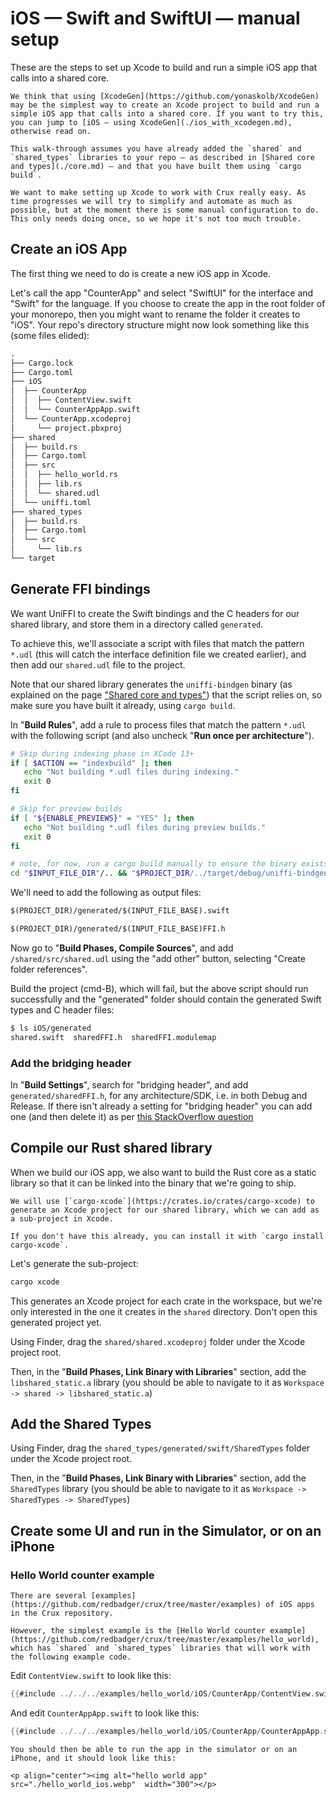 # iOS — Swift and SwiftUI — manual setup

These are the steps to set up Xcode to build and run a simple iOS app that calls
into a shared core.

```admonish tip
We think that using [XcodeGen](https://github.com/yonaskolb/XcodeGen) may be the simplest way to create an Xcode project to build and run a simple iOS app that calls into a shared core. If you want to try this, you can jump to [iOS — using XcodeGen](./ios_with_xcodegen.md), otherwise read on.
```

```admonish
This walk-through assumes you have already added the `shared` and `shared_types` libraries to your repo — as described in [Shared core and types](./core.md) — and that you have built them using `cargo build`.
```

```admonish warning title="Sharp edge"
We want to make setting up Xcode to work with Crux really easy. As time progresses we will try to simplify and automate as much as possible, but at the moment there is some manual configuration to do. This only needs doing once, so we hope it's not too much trouble.
```

## Create an iOS App

The first thing we need to do is create a new iOS app in Xcode.

Let's call the app "CounterApp" and select "SwiftUI" for the interface and
"Swift" for the language. If you choose to create the app in the root folder of
your monorepo, then you might want to rename the folder it creates to "iOS".
Your repo's directory structure might now look something like this (some files
elided):

```txt
.
├── Cargo.lock
├── Cargo.toml
├── iOS
│  ├── CounterApp
│  │  ├── ContentView.swift
│  │  └── CounterAppApp.swift
│  └── CounterApp.xcodeproj
│     └── project.pbxproj
├── shared
│  ├── build.rs
│  ├── Cargo.toml
│  ├── src
│  │  ├── hello_world.rs
│  │  ├── lib.rs
│  │  └── shared.udl
│  └── uniffi.toml
├── shared_types
│  ├── build.rs
│  ├── Cargo.toml
│  └── src
│     └── lib.rs
└── target
```

## Generate FFI bindings

We want UniFFI to create the Swift bindings and the C headers for our shared
library, and store them in a directory called `generated`.

To achieve this, we'll associate a script with files that match the pattern
`*.udl` (this will catch the interface definition file we created earlier), and
then add our `shared.udl` file to the project.

Note that our shared library generates the `uniffi-bindgen` binary (as explained
on the page ["Shared core and types"](./core.md)) that the script relies on, so
make sure you have built it already, using `cargo build`.

In "**Build Rules**", add a rule to process files that match the pattern `*.udl`
with the following script (and also uncheck "**Run once per architecture**").

```bash
# Skip during indexing phase in XCode 13+
if [ $ACTION == "indexbuild" ]; then
   echo "Not building *.udl files during indexing."
   exit 0
fi

# Skip for preview builds
if [ "${ENABLE_PREVIEWS}" = "YES" ]; then
   echo "Not building *.udl files during preview builds."
   exit 0
fi

# note, for now, run a cargo build manually to ensure the binary exists for this step
cd "$INPUT_FILE_DIR"/.. && "$PROJECT_DIR/../target/debug/uniffi-bindgen" generate src/"$INPUT_FILE_NAME" --language swift --out-dir "$PROJECT_DIR/generated"
```

We'll need to add the following as output files:

```txt
$(PROJECT_DIR)/generated/$(INPUT_FILE_BASE).swift
```

```txt
$(PROJECT_DIR)/generated/$(INPUT_FILE_BASE)FFI.h
```

Now go to "**Build Phases, Compile Sources**", and add `/shared/src/shared.udl`
using the "add other" button, selecting "Create folder references".

Build the project (cmd-B), which will fail, but the above script should run
successfully and the "generated" folder should contain the generated Swift types
and C header files:

```bash
$ ls iOS/generated
shared.swift  sharedFFI.h  sharedFFI.modulemap
```

### Add the bridging header

In "**Build Settings**", search for "bridging header", and add
`generated/sharedFFI.h`, for any architecture/SDK, i.e. in both Debug and
Release. If there isn't already a setting for "bridging header" you can add one
(and then delete it) as per
[this StackOverflow question](https://stackoverflow.com/questions/41787935/how-to-use-objective-c-bridging-header-in-a-swift-project/41788055#41788055)

## Compile our Rust shared library

When we build our iOS app, we also want to build the Rust core as a static
library so that it can be linked into the binary that we're going to ship.

```admonish
We will use [`cargo-xcode`](https://crates.io/crates/cargo-xcode) to generate an Xcode project for our shared library, which we can add as a sub-project in Xcode.

If you don't have this already, you can install it with `cargo install cargo-xcode`.
```

Let's generate the sub-project:

```bash
cargo xcode
```

This generates an Xcode project for each crate in the workspace, but we're only
interested in the one it creates in the `shared` directory. Don't open this
generated project yet.

Using Finder, drag the `shared/shared.xcodeproj` folder under the Xcode project
root.

Then, in the "**Build Phases, Link Binary with Libraries**" section, add the
`libshared_static.a` library (you should be able to navigate to it as
`Workspace -> shared -> libshared_static.a`)

## Add the Shared Types

Using Finder, drag the `shared_types/generated/swift/SharedTypes` folder under
the Xcode project root.

Then, in the "**Build Phases, Link Binary with Libraries**" section, add the
`SharedTypes` library (you should be able to navigate to it as
`Workspace -> SharedTypes -> SharedTypes`)

## Create some UI and run in the Simulator, or on an iPhone

### Hello World counter example

```admonish example
There are several [examples](https://github.com/redbadger/crux/tree/master/examples) of iOS apps in the Crux repository.

However, the simplest example is the [Hello World counter example](https://github.com/redbadger/crux/tree/master/examples/hello_world), which has `shared` and `shared_types` libraries that will work with the following example code.
```

Edit `ContentView.swift` to look like this:

```swift
{{#include ../../../examples/hello_world/iOS/CounterApp/ContentView.swift}}
```

And edit `CounterAppApp.swift` to look like this:

```swift
{{#include ../../../examples/hello_world/iOS/CounterApp/CounterAppApp.swift}}
```

```admonish success
You should then be able to run the app in the simulator or on an iPhone, and it should look like this:

<p align="center"><img alt="hello world app" src="./hello_world_ios.webp"  width="300"></p>
```
